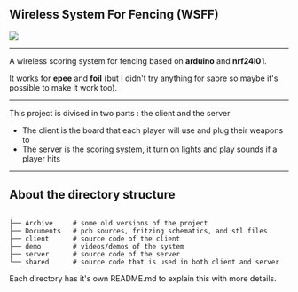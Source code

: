 ## Wireless System For Fencing (WSFF)

![](https://github.com/Yohannfra/WSFF/workflows/Build/badge.svg)


---

A wireless scoring system for fencing based on **arduino** and **nrf24l01**.

It works for **epee** and **foil** (but I didn't try anything for sabre so maybe it's possible to make it work too).

---

This project is divised in two parts : the client and the server
- The client is the board that each player will use and plug their weapons to
- The server is the scoring system, it turn on lights and play sounds if a player hits

---

## About the directory structure
```
.
├── Archive     # some old versions of the project
├── Documents   # pcb sources, fritzing schematics, and stl files
├── client      # source code of the client
├── demo        # videos/demos of the system
├── server      # source code of the server
└── shared      # source code that is used in both client and server
```

Each directory has it's own README.md to explain this with more details.
